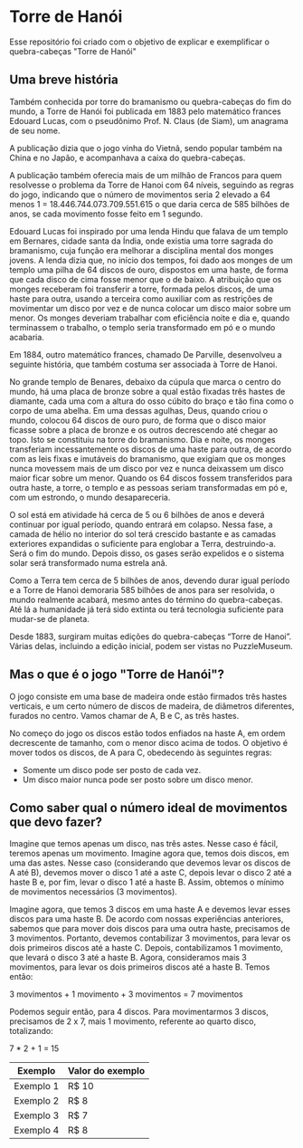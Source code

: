# Torre de Hanói

Esse repositório foi criado com o objetivo de explicar e exemplificar o quebra-cabeças "Torre de Hanói"

## Uma breve história

Também conhecida por torre do bramanismo ou quebra-cabeças do fim do mundo, a Torre de Hanói foi publicada em 1883 pelo matemático frances Edouard Lucas, com o pseudônimo Prof. N. Claus (de Siam), um anagrama de seu nome.

A publicação dizia que o jogo vinha do Vietnã, sendo popular também na China e no Japão, e acompanhava a caixa do quebra-cabeças.

A publicação também oferecia mais de um milhão de Francos para quem resolvesse o problema da Torre de Hanoi com 64 níveis, seguindo as regras do jogo, indicando que o número de movimentos seria 2 elevado a 64 menos 1 = 18.446.744.073.709.551.615 o que daria cerca de 585 bilhões de anos, se cada movimento fosse feito em 1 segundo.

Edouard Lucas foi inspirado por uma lenda Hindu que falava de um templo em Bernares, cidade santa da Índia, onde existia uma torre sagrada do bramanismo, cuja função era melhorar a disciplina mental dos monges jovens. A lenda dizia que, no início dos tempos, foi dado aos monges de um templo uma pilha de 64 discos de ouro, dispostos em uma haste, de forma que cada disco de cima fosse menor que o de baixo. A atribuição que os monges receberam foi transferir a torre, formada pelos discos, de uma haste para outra, usando a terceira como auxiliar com as restrições de movimentar um disco por vez e de nunca colocar um disco maior sobre um menor. Os monges deveriam trabalhar com eficiência noite e dia e, quando terminassem o trabalho, o templo seria transformado em pó e o mundo acabaria.

Em 1884, outro matemático frances, chamado De Parville, desenvolveu a seguinte história, que também costuma ser associada à Torre de Hanoi.

No grande templo de Benares, debaixo da cúpula que marca o centro do mundo, há uma placa de bronze sobre a qual estão fixadas três hastes de diamante, cada uma com a altura do osso cúbito do braço e tão fina como o corpo de uma abelha. Em uma dessas agulhas, Deus, quando criou o mundo, colocou 64 discos de ouro puro, de forma que o disco maior ficasse sobre a placa de bronze e os outros decrescendo até chegar ao topo. Isto se constituiu na torre do bramanismo. Dia e noite, os monges transferiam incessantemente os discos de uma haste para outra, de acordo com as leis fixas e imutáveis do bramanismo, que exigiam que os monges nunca movessem mais de um disco por vez e nunca deixassem um disco maior ficar sobre um menor. Quando os 64 discos fossem transferidos para outra haste, a torre, o templo e as pessoas seriam transformadas em pó e, com um estrondo, o mundo desapareceria.

O sol está em atividade há cerca de 5 ou 6 bilhões de anos e deverá continuar por igual período, quando entrará em colapso. Nessa fase, a camada de hélio no interior do sol terá crescido bastante e as camadas exteriores expandidas o suficiente para englobar a Terra, destruindo-a. Será o fim do mundo. Depois disso, os gases serão expelidos e o sistema solar será transformado numa estrela anã.

Como a Terra tem cerca de 5 bilhões de anos, devendo durar igual período e a Torre de Hanoi demoraria 585 bilhões de anos para ser resolvida, o mundo realmente acabará, mesmo antes do término do quebra-cabeças. Até lá a humanidade já terá sido extinta ou terá tecnologia suficiente para mudar-se de planeta.

Desde 1883, surgiram muitas edições do quebra-cabeças “Torre de Hanoi”. Várias delas, incluindo a edição inicial, podem ser vistas no PuzzleMuseum.

## Mas o que é o jogo "Torre de Hanói"?

O jogo consiste em uma base de madeira onde estão firmados três hastes verticais, e
um certo número de discos de madeira, de diâmetros diferentes, furados no centro. Vamos
chamar de A, B e C, as três hastes.

No começo do jogo os discos estão todos enfiados na haste A, em ordem decrescente
de tamanho, com o menor disco acima de todos. O objetivo é mover todos os discos, de A
para C, obedecendo às seguintes regras:
 - Somente um disco pode ser posto de cada vez.
 - Um disco maior nunca pode ser posto sobre um disco menor.

## Como saber qual o número ideal de movimentos que devo fazer?

Imagine que temos apenas um disco, nas três astes. Nesse caso é fácil, teremos apenas um movimento. Imagine agora que, temos dois discos, em uma das astes. Nesse caso (considerando que devemos levar os discos de A até B), devemos mover o disco 1 até a aste C, depois levar o disco 2 até a haste B e, por fim, levar o disco 1 até a haste B. Assim, obtemos o mínimo de movimentos necessários (3 movimentos).

Imagine agora, que temos 3 discos em uma haste A e devemos levar esses discos para uma haste B. De acordo com nossas experiências anteriores, sabemos que para mover dois discos para uma outra haste, precisamos de 3 movimentos. Portanto, devemos contabilizar 3 movimentos, para levar os dois primeiros discos até a haste C. Depois, contabilizamos 1 movimento, que levará o disco 3 até a haste B. Agora, consideramos mais 3 movimentos, para levar os dois primeiros discos até a haste B. Temos então:

3 movimentos + 1 movimento + 3 movimentos = 7 movimentos

Podemos seguir então, para 4 discos. Para movimentarmos 3 discos, precisamos de 2 x 7, mais 1 movimento, referente ao quarto disco, totalizando:

7 * 2 + 1 = 15

Exemplo   | Valor do exemplo
--------- | ------
Exemplo 1 | R$ 10
Exemplo 2 | R$ 8
Exemplo 3 | R$ 7
Exemplo 4 | R$ 8

